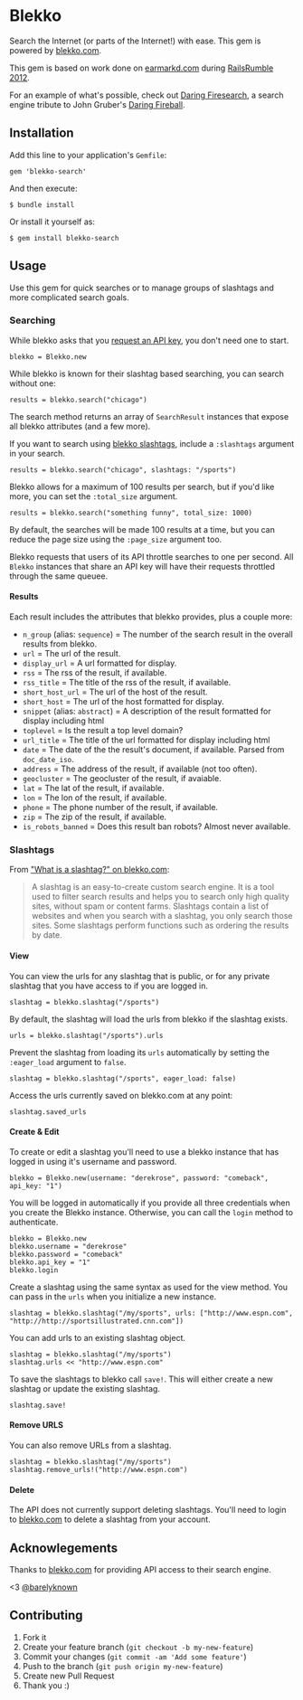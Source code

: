 # Blekko

Search the Internet (or parts of the Internet!) with ease. This gem is powered by [blekko.com](http://www.blekko.com).

This gem is based on work done on [earmarkd.com](http://www.earmarkd.com) during [RailsRumble 2012](http://railsrumble.com).

For an example of what's possible, check out [Daring Firesearch](http://daringfiresearch.net), a search engine tribute to John Gruber's [Daring Fireball](http://daringfireball.net).

## Installation

Add this line to your application's ``Gemfile``:

    gem 'blekko-search'

And then execute:

    $ bundle install

Or install it yourself as:

    $ gem install blekko-search

## Usage

Use this gem for quick searches or to manage groups of slashtags and more complicated search goals.

### Searching

While blekko asks that you [request an API key](http://help.blekko.com/index.php/does-blekko-have-an-api/), you don't need one to start.

    blekko = Blekko.new

While blekko is known for their slashtag based searching, you can search without one:

    results = blekko.search("chicago")

The search method returns an array of ``SearchResult`` instances that expose all blekko attributes (and a few more).

If you want to search using [blekko slashtags](http://blekko.com/tag/show), include a ``:slashtags`` argument in your search.

    results = blekko.search("chicago", slashtags: "/sports")

Blekko allows for a maximum of 100 results per search, but if you'd like more, you can set the ``:total_size`` argument. 

    results = blekko.search("something funny", total_size: 1000)

By default, the searches will be made 100 results at a time, but you can reduce the page size using the ``:page_size`` argument too.

Blekko requests that users of its API throttle searches to one per second. All ``Blekko`` instances that share an API key will have their requests throttled through the same queuee.

#### Results
Each result includes the attributes that blekko provides, plus a couple more:

- ``n_group`` (alias: ``sequence``) = The number of the search result in the overall results from blekko.
- ``url`` = The url of the result.
- ``display_url`` = A url formatted for display.
- ``rss`` = The rss of the result, if available.
- ``rss_title`` = The title of the rss of the result, if available.
- ``short_host_url`` = The url of the host of the result.
- ``short_host`` = The url of the host formatted for display.
- ``snippet`` (alias: ``abstract``) = A description of the result formatted for display including html
- ``toplevel`` = Is the result a top level domain?
- ``url_title`` = The title of the url formatted for display including html
- ``date`` = The date of the the result's document, if available. Parsed from ``doc_date_iso``.
- ``address`` = The address of the result, if available (not too often).
- ``geocluster`` = The geocluster of the result, if avaiable.
- ``lat`` = The lat of the result, if available.
- ``lon`` = The lon of the result, if available.
- ``phone`` = The phone number of the result, if available.
- ``zip`` = The zip of the result, if available.
- ``is_robots_banned`` = Does this result ban robots? Almost never available.

### Slashtags
From ["What is a slashtag?" on blekko.com](http://help.blekko.com/index.php/what-is-a-slashtag/):
>A slashtag is an easy-to-create custom search engine. It is a tool used to filter search results and helps you to search only high quality sites, without spam or content farms. Slashtags contain a list of websites and when you search with a slashtag, you only search those sites. Some slashtags perform functions such as ordering the results by date.

#### View
You can view the urls for any slashtag that is public, or for any private slashtag that you have access to if you are logged in.

    slashtag = blekko.slashtag("/sports")

By default, the slashtag will load the urls from blekko if the slashtag exists.

    urls = blekko.slashtag("/sports").urls
    
Prevent the slashtag from loading its ``urls`` automatically by setting the ``:eager_load`` argument to ``false``.

    slashtag = blekko.slashtag("/sports", eager_load: false)
    
Access the urls currently saved on blekko.com at any point:

    slashtag.saved_urls

#### Create & Edit
To create or edit a slashtag you'll need to use a blekko instance that has logged in using it's username and password.

    blekko = Blekko.new(username: "derekrose", password: "comeback", api_key: "1")

You will be logged in automatically if you provide all three credentials when you create the Blekko instance. Otherwise, you can call the ``login`` method to authenticate.

    blekko = Blekko.new
    blekko.username = "derekrose"
    blekko.password = "comeback"
    blekko.api_key = "1"
    blekko.login

Create a slashtag using the same syntax as used for the view method. You can pass in the ``urls`` when you initialize a new instance.

    slashtag = blekko.slashtag("/my/sports", urls: ["http://www.espn.com", "http://http://sportsillustrated.cnn.com"])

You can add urls to an existing slashtag object.

    slashtag = blekko.slashtag("/my/sports")
    slashtag.urls << "http://www.espn.com"

To save the slashtags to blekko call ``save!``. This will either create a new slashtag or update the existing slashtag.

    slashtag.save!

#### Remove URLS

You can also remove URLs from a slashtag.

    slashtag = blekko.slashtag("/my/sports")
    slashtag.remove_urls!("http://www.espn.com")

#### Delete

The API does not currently support deleting slashtags. You'll need to login to [blekko.com](http://www.blekko.com) to delete a slashtag from your account.

## Acknowlegements
Thanks to [blekko.com](http://www.blekko.com) for providing API access to their search engine.

<3 [@barelyknown](http://www.twitter.com/barelyknown)

## Contributing

1. Fork it
2. Create your feature branch (`git checkout -b my-new-feature`)
3. Commit your changes (`git commit -am 'Add some feature'`)
4. Push to the branch (`git push origin my-new-feature`)
5. Create new Pull Request
6. Thank you :)